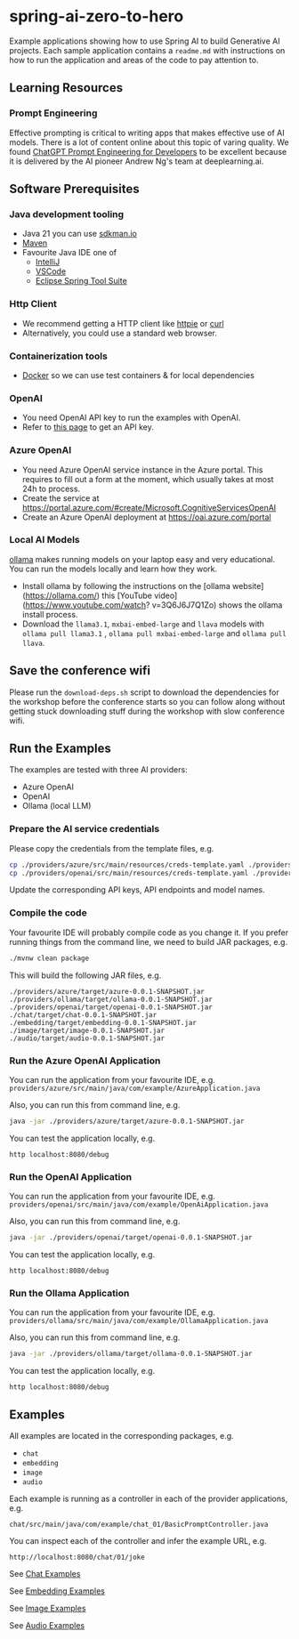 # spring-ai-zero-to-hero

Example applications showing how to use Spring AI to build Generative 
AI projects. Each sample application contains a `readme.md` with instructions
on how to run the application and areas of the code to pay attention to.

## Learning Resources

### Prompt Engineering
Effective prompting is critical to writing apps that makes effective use of 
AI models. There is a lot of content online about this topic of varing 
quality. We found [ChatGPT Prompt Engineering for Developers](https://learn.deeplearning.ai/courses/chatgpt-prompt-eng) 
to be excellent because it is delivered by the AI pioneer Andrew Ng's team 
at deeplearning.ai.

## Software Prerequisites

### Java development tooling
* Java 21 you can use [sdkman.io](https://sdkman.io/)
* [Maven](https://maven.apache.org/index.html)
* Favourite Java IDE one of
    * [IntelliJ](https://www.jetbrains.com/idea/download)
    * [VSCode](https://code.visualstudio.com/)
    * [Eclipse Spring Tool Suite](https://spring.io/tools)

### Http Client
* We recommend getting a HTTP client like [httpie](https://httpie.io/) or [curl](https://curl.se/)
* Alternatively, you could use a standard web browser.

### Containerization tools
* [Docker](https://www.docker.com/products/docker-desktop) so we can use test containers & for local dependencies  

### OpenAI
* You need OpenAI API key to run the examples with OpenAI.
* Refer to [this page](https://help.openai.com/en/articles/4936850-where-do-i-find-my-openai-api-key) to get an API key.

### Azure OpenAI
* You need Azure OpenAI service instance in the Azure portal. This requires to fill out a form at the moment, which usually
takes at most 24h to process.
* Create the service at https://portal.azure.com/#create/Microsoft.CognitiveServicesOpenAI
* Create an Azure OpenAI deployment at https://oai.azure.com/portal

### Local AI Models

[ollama](https://ollama.com/)  makes running models on your laptop easy and 
very educational. You can run the models locally and learn how they work. 

* Install ollama by following the instructions on the [ollama website]
  (https://ollama.com/) this [YouTube video](https://www.youtube.com/watch?
  v=3Q6J6J7Q1Zo) shows the ollama install process.
* Download the `llama3.1`, `mxbai-embed-large` and `llava` models with `ollama pull llama3.1` , `ollama pull mxbai-embed-large` and `ollama pull llava`.


## Save the conference wifi

Please run the `download-deps.sh` script to download the dependencies for the
workshop before the conference starts so you can follow along without 
getting stuck downloading stuff during the workshop with slow conference wifi.

## Run the Examples

The examples are tested with three AI providers:
* Azure OpenAI
* OpenAI
* Ollama (local LLM)

### Prepare the AI service credentials

Please copy the credentials from the template files, e.g.

```bash
cp ./providers/azure/src/main/resources/creds-template.yaml ./providers/azure/src/main/resources/creds.yaml
cp ./providers/openai/src/main/resources/creds-template.yaml ./providers/openai/src/main/resources/creds.yaml
```

Update the corresponding API keys, API endpoints and model names.

### Compile the code

Your favourite IDE will probably compile code as you change it. If you prefer running things from the command line, we need to build JAR packages, e.g.

```bash
./mvnw clean package
```

This will build the following JAR files, e.g.
```
./providers/azure/target/azure-0.0.1-SNAPSHOT.jar
./providers/ollama/target/ollama-0.0.1-SNAPSHOT.jar
./providers/openai/target/openai-0.0.1-SNAPSHOT.jar
./chat/target/chat-0.0.1-SNAPSHOT.jar
./embedding/target/embedding-0.0.1-SNAPSHOT.jar
./image/target/image-0.0.1-SNAPSHOT.jar
./audio/target/audio-0.0.1-SNAPSHOT.jar
```

### Run the Azure OpenAI Application

You can run the application from your favourite IDE, e.g. `providers/azure/src/main/java/com/example/AzureApplication.java`

Also, you can run this from command line, e.g.
```bash
java -jar ./providers/azure/target/azure-0.0.1-SNAPSHOT.jar
```

You can test the application locally, e.g.
```
http localhost:8080/debug
```

### Run the OpenAI Application

You can run the application from your favourite IDE, e.g. `providers/openai/src/main/java/com/example/OpenAiApplication.java`

Also, you can run this from command line, e.g.
```bash
java -jar ./providers/openai/target/openai-0.0.1-SNAPSHOT.jar
```

You can test the application locally, e.g.
```
http localhost:8080/debug
```

### Run the Ollama Application

You can run the application from your favourite IDE, e.g. `providers/ollama/src/main/java/com/example/OllamaApplication.java`

Also, you can run this from command line, e.g.
```bash
java -jar ./providers/ollama/target/ollama-0.0.1-SNAPSHOT.jar
```

You can test the application locally, e.g.
```
http localhost:8080/debug
```

## Examples

All examples are located in the corresponding packages, e.g.
* `chat`
* `embedding`
* `image`
* `audio`

Each example is running as a controller in each of the provider applications, e.g.
```
chat/src/main/java/com/example/chat_01/BasicPromptController.java
```

You can inspect each of the controller and infer the example URL, e.g.
```
http://localhost:8080/chat/01/joke
```

See [Chat Examples](./examples_chat.md)

See [Embedding Examples](./examples_embedding.md)

See [Image Examples](./examples_image.md)

See [Audio Examples](./examples_audio.md)

